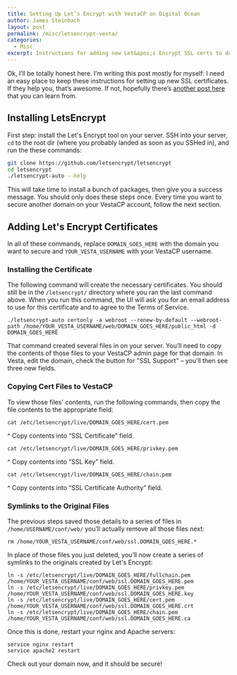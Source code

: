 ```yaml
---
title: Setting Up Let’s Encrypt with VestaCP on Digital Ocean
author: James Steinbach
layout: post
permalink: /misc/letsencrypt-vesta/
categories:
  - Misc
excerpt: Instructions for adding new Let&apos;s Encrypt SSL certs to domains managed by VestaCP on a Digital Ocean (Ubuntu 14) server.
---
```


Ok, I&#8217;ll be totally honest here. I&#8217;m writing this post mostly for myself: I need an easy place to keep these instructions for setting up new SSL certificates. If they help you, that&#8217;s awesome. If not, hopefully there&#8217;s [another post here](https://jdsteinbach.com) that you can learn from.

## Installing LetsEncrypt

First step: install the Let&apos;s Encrypt tool on your server. SSH into your server, `cd` to the root dir (where you probably landed as soon as you SSHed in), and run the these commands:

~~~bash
git clone https://github.com/letsencrypt/letsencrypt
cd letsencrypt
./letsencrypt-auto --help
~~~

This will take time to install a bunch of packages, then give you a success message. You should only does these steps once. Every time you want to secure another domain on your VestaCP account, follow the next section.

## Adding Let&apos;s Encrypt Certificates

In all of these commands, replace `DOMAIN_GOES_HERE` with the domain you want to secure and `YOUR_VESTA_USERNAME` with your VestaCP username.

### Installing the Certificate

The following command will create the necessary certificates. You should still be in the `/letsencrypt/` directory where you ran the last command above. When you run this command, the UI will ask you for an email address to use for this certificate and to agree to the Terms of Service.

~~~shell
./letsencrypt-auto certonly -a webroot --renew-by-default --webroot-path /home/YOUR_VESTA_USERNAME/web/DOMAIN_GOES_HERE/public_html -d DOMAIN_GOES_HERE
~~~

That command created several files in on your server. You&#8217;ll need to copy the contents of those files to your VestaCP admin page for that domain. In Vesta, edit the domain, check the button for "SSL Support" &ndash; you&#8217;ll then see three new fields.

### Copying Cert Files to VestaCP

To view those files' contents, run the following commands, then copy the file contents to the appropriate field:

~~~shell
cat /etc/letsencrypt/live/DOMAIN_GOES_HERE/cert.pem
~~~

^ Copy contents into “SSL Certificate” field.

~~~shell
cat /etc/letsencrypt/live/DOMAIN_GOES_HERE/privkey.pem
~~~

^ Copy contents into “SSL Key” field.

~~~shell
cat /etc/letsencrypt/live/DOMAIN_GOES_HERE/chain.pem
~~~

^ Copy contents into “SSL Certificate Authority” field.

### Symlinks to the Original Files

The previous steps saved those details to a series of files in `/home/USERNAME/conf/web/` you&#8217;ll actually remove all those files next:

~~~shell
rm /home/YOUR_VESTA_USERNAME/conf/web/ssl.DOMAIN_GOES_HERE.*
~~~

In place of those files you just deleted, you&#8217;ll now create a series of symlinks to the originals created by Let&apos;s Encrypt:

~~~shell
ln -s /etc/letsencrypt/live/DOMAIN_GOES_HERE/fullchain.pem /home/YOUR_VESTA_USERNAME/conf/web/ssl.DOMAIN_GOES_HERE.pem
ln -s /etc/letsencrypt/live/DOMAIN_GOES_HERE/privkey.pem /home/YOUR_VESTA_USERNAME/conf/web/ssl.DOMAIN_GOES_HERE.key
ln -s /etc/letsencrypt/live/DOMAIN_GOES_HERE/cert.pem /home/YOUR_VESTA_USERNAME/conf/web/ssl.DOMAIN_GOES_HERE.crt
ln -s /etc/letsencrypt/live/DOMAIN_GOES_HERE/chain.pem /home/YOUR_VESTA_USERNAME/conf/web/ssl.DOMAIN_GOES_HERE.ca
~~~

Once this is done, restart your nginx and Apache servers:

~~~shell
service nginx restart
service apache2 restart
~~~

Check out your domain now, and it should be secure!